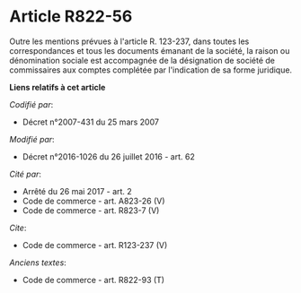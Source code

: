 # Article R822-56

Outre les mentions prévues à l'article R. 123-237, dans toutes les correspondances et tous les documents émanant de la
société, la raison ou dénomination sociale est accompagnée de la désignation de société de commissaires aux comptes complétée
par l'indication de sa forme juridique.

**Liens relatifs à cet article**

_Codifié par_:

  - Décret n°2007-431 du 25 mars 2007

_Modifié par_:

  - Décret n°2016-1026 du 26 juillet 2016 - art. 62

_Cité par_:

  - Arrêté du 26 mai 2017 - art. 2
  - Code de commerce - art. A823-26 (V)
  - Code de commerce - art. R823-7 (V)

_Cite_:

  - Code de commerce - art. R123-237 (V)

_Anciens textes_:

  - Code de commerce - art. R822-93 (T)
